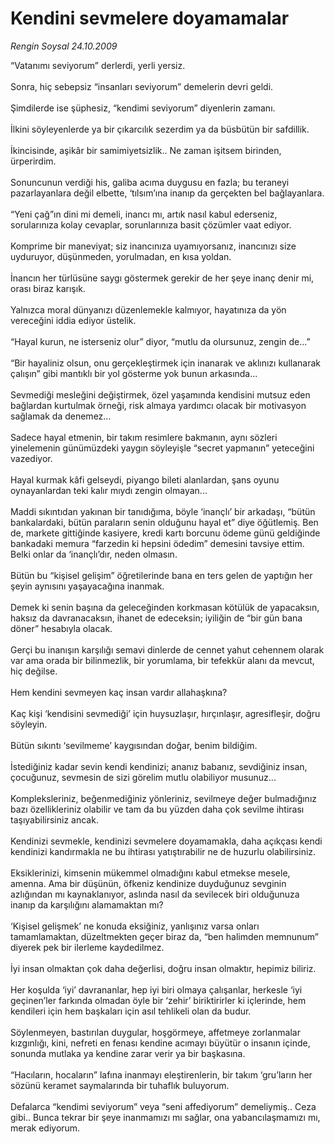 # Kendini sevmelere doyamamalar

*Rengin Soysal 24.10.2009*

<div class="taraf_structure_2col_1zq">
<div class="margen_n">



 <p>“Vatanımı seviyorum” derlerdi, yerli yersiz. <br/><br/>Sonra, hiç sebepsiz “insanları seviyorum” demelerin devri geldi. <br/><br/>Şimdilerde ise şüphesiz, “kendimi seviyorum” diyenlerin zamanı. <br/><br/>İlkini söyleyenlerde ya bir çıkarcılık sezerdim ya da büsbütün bir safdillik. <br/><br/>İkincisinde, aşikâr bir samimiyetsizlik.. Ne zaman işitsem birinden, ürperirdim. <br/><br/>Sonuncunun verdiği his, galiba acıma duygusu en fazla; bu teraneyi pazarlayanlara değil elbette, ‘tılsım’ına inanıp da gerçekten bel bağlayanlara. <br/><br/>“Yeni çağ”ın dini mi demeli, inancı mı, artık nasıl kabul ederseniz, sorularınıza kolay cevaplar, sorunlarınıza basit çözümler vaat ediyor. <br/><br/>Komprime bir maneviyat; siz inancınıza uyamıyorsanız, inancınızı size uyduruyor, düşünmeden, yorulmadan, en kısa yoldan. <br/><br/>İnancın her türlüsüne saygı göstermek gerekir de her şeye inanç denir mi, orası biraz karışık. <br/><br/>Yalnızca moral dünyanızı düzenlemekle kalmıyor, hayatınıza da yön vereceğini iddia ediyor üstelik. <br/><br/>“Hayal kurun, ne isterseniz olur” diyor, “mutlu da olursunuz, zengin de...” <br/><br/>“Bir hayaliniz olsun, onu gerçekleştirmek için inanarak ve aklınızı kullanarak çalışın” gibi mantıklı bir yol gösterme yok bunun arkasında... <br/><br/>Sevmediği mesleğini değiştirmek, özel yaşamında kendisini mutsuz eden bağlardan kurtulmak örneği, risk almaya yardımcı olacak bir motivasyon sağlamak da denemez... <br/><br/>Sadece hayal etmenin, bir takım resimlere bakmanın, aynı sözleri yinelemenin günümüzdeki yaygın söyleyişle “secret yapmanın” yeteceğini vazediyor. <br/><br/>Hayal kurmak kâfi gelseydi, piyango bileti alanlardan, şans oyunu oynayanlardan teki kalır mıydı zengin olmayan... <br/><br/>Maddi sıkıntıdan yakınan bir tanıdığıma, böyle ‘inançlı’ bir arkadaşı, “bütün bankalardaki, bütün paraların senin olduğunu hayal et” diye öğütlemiş. Ben de, markete gittiğinde kasiyere, kredi kartı borcunu ödeme günü geldiğinde bankadaki memura “farzedin ki hepsini ödedim” demesini tavsiye ettim. Belki onlar da ‘inançlı’dır, neden olmasın. <br/><br/>Bütün bu “kişisel gelişim” öğretilerinde bana en ters gelen de yaptığın her şeyin aynısını yaşayacağına inanmak. <br/><br/>Demek ki senin başına da geleceğinden korkmasan kötülük de yapacaksın, haksız da davranacaksın, ihanet de edeceksin; iyiliğin de “bir gün bana döner” hesabıyla olacak. <br/><br/>Gerçi bu inanışın karşılığı semavi dinlerde de cennet yahut cehennem olarak var ama orada bir bilinmezlik, bir yorumlama, bir tefekkür alanı da mevcut, hiç değilse. <br/><br/>Hem kendini sevmeyen kaç insan vardır allahaşkına? <br/><br/>Kaç kişi ‘kendisini sevmediği’ için huysuzlaşır, hırçınlaşır, agresifleşir, doğru söyleyin. <br/><br/>Bütün sıkıntı ‘sevilmeme’ kaygısından doğar, benim bildiğim. <br/><br/>İstediğiniz kadar sevin kendi kendinizi; ananız babanız, sevdiğiniz insan, çocuğunuz, sevmesin de sizi görelim mutlu olabiliyor musunuz... <br/><br/>Kompleksleriniz, beğenmediğiniz yönleriniz, sevilmeye değer bulmadığınız bazı özellikleriniz olabilir ve tam da bu yüzden daha çok sevilme ihtirası taşıyabilirsiniz ancak. <br/><br/>Kendinizi sevmekle, kendinizi sevmelere doyamamakla, daha açıkçası kendi kendinizi kandırmakla ne bu ihtirası yatıştırabilir ne de huzurlu olabilirsiniz. <br/><br/>Eksiklerinizi, kimsenin mükemmel olmadığını kabul etmekse mesele, amenna. Ama bir düşünün, öfkeniz kendinize duyduğunuz sevginin azlığından mı kaynaklanıyor, aslında nasıl da sevilecek biri olduğunuza inanıp da karşılığını alamamaktan mı? <br/><br/>‘Kişisel gelişmek’ ne konuda eksiğiniz, yanlışınız varsa onları tamamlamaktan, düzeltmekten geçer biraz da, “ben halimden memnunum” diyerek pek bir ilerleme kaydedilmez. <br/><br/>İyi insan olmaktan çok daha değerlisi, doğru insan olmaktır, hepimiz biliriz. <br/><br/>Her koşulda ‘iyi’ davrananlar, hep iyi biri olmaya çalışanlar, herkesle ‘iyi geçinen’ler farkında olmadan öyle bir ‘zehir’ biriktirirler ki içlerinde, hem kendileri için hem başkaları için asıl tehlikeli olan da budur. <br/><br/>Söylenmeyen, bastırılan duygular, hoşgörmeye, affetmeye zorlanmalar kızgınlığı, kini, nefreti en fenası kendine acımayı büyütür o insanın içinde, sonunda mutlaka ya kendine zarar verir ya bir başkasına. <br/><br/>“Hacıların, hocaların” lafına inanmayı eleştirenlerin, bir takım ‘gru’ların her sözünü keramet saymalarında bir tuhaflık buluyorum. <br/><br/>Defalarca “kendimi seviyorum” veya “seni affediyorum” demeliymiş.. Ceza gibi.. Bunca tekrar bir şeye inanmamızı mı sağlar, ona yabancılaşmamızı mı, merak ediyorum.</p>
<br/>
<br/>
<br/>



<br/>


<div id="taraf_not">
</div>

</div>


</div>
